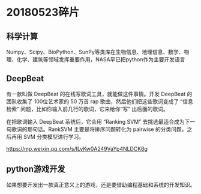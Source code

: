 # 20180523碎片

## 科学计算

Numpy、Scipy、BioPython、SunPy等类库在生物信息、地理信息、数学、物理、化学、建筑等领域发挥重要作用，NASA早已把python作为主要开发语言

## DeepBeat

有一款叫做 DeepBeat 的在线写歌词工具，就能做这件事情。开发 DeepBeat 的团队收集了 100位艺术家的 50 万首 rap 歌曲，然后他们把这些歌词变成了 “信息检索” 问题，比如你输入前几行的歌词，它来给你“写” 出后面的歌词。

在把歌词输入 DeepBeat 系统后，它会用 “Ranking SVM” 去挑选最适合成为下一句歌词的那句话。RankSVM 主要是将排序问题转化为 pairwise 的分类问题，之后再用 SVM 分类模型进行学习。

https://mp.weixin.qq.com/s/ILyKw0A249VaYp4NLDCK6g

## python游戏开发
如果想要开发出一款真正意义上的游戏，还是要借助编程基础和系统的开发知识。